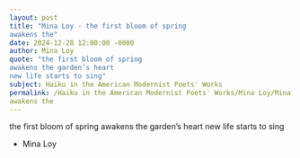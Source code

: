 ```yaml
---
layout: post
title: "Mina Loy - the first bloom of spring
awakens the"
date: 2024-12-28 12:00:00 -0000
author: Mina Loy
quote: "the first bloom of spring
awakens the garden’s heart
new life starts to sing"
subject: Haiku in the American Modernist Poets' Works
permalink: /Haiku in the American Modernist Poets' Works/Mina Loy/Mina Loy - the first bloom of spring
awakens the
---
```


the first bloom of spring
awakens the garden’s heart
new life starts to sing

- Mina Loy
